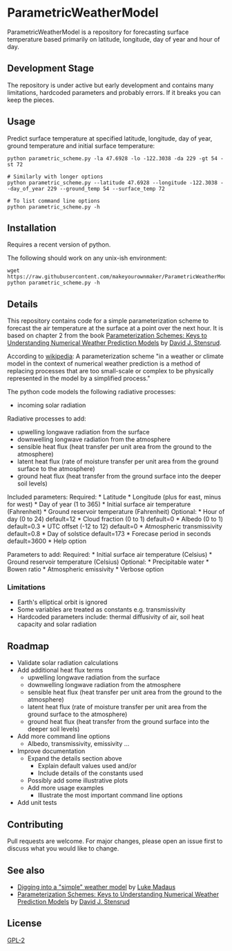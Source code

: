 
# ParametricWeatherModel

ParametricWeatherModel is a repository for forecasting surface temperature 
based primarily on latitude, longitude, day of year and hour of day.


## Development Stage

The repository is under active but early development and contains many 
limitations, hardcoded parameters and probably errors.  If it breaks you can 
keep the pieces.


## Usage

Predict surface temperature at specified latitude, longitude, day of year, 
ground temperature and initial surface temperature:
```
python parametric_scheme.py -la 47.6928 -lo -122.3038 -da 229 -gt 54 -st 72

# Similarly with longer options
python parametric_scheme.py --latitude 47.6928 --longitude -122.3038 --day_of_year 229 --ground_temp 54 --surface_temp 72

# To list command line options
python parametric_scheme.py -h
```


## Installation

Requires a recent version of python.

The following should work on any unix-ish environment:
```
wget https://raw.githubusercontent.com/makeyourownmaker/ParametricWeatherModel/master/parametric_scheme.py
python parametric_scheme.py -h
```


## Details

This repository contains code for a simple parameterization scheme to 
forecast the air temperature at the surface at a point over the next hour.
It is based on chapter 2 from the book 
[Parameterization Schemes: Keys to Understanding Numerical Weather Prediction Models](https://www.cambridge.org/core/books/parameterization-schemes/C7C8EC8901957314433BE7C8BC36F16D#fndtn-information) 
by [David J. Stensrud](http://www.met.psu.edu/people/djs78).

According to [wikipedia](https://en.wikipedia.org/wiki/Parametrization_(atmospheric_modeling)):
A parameterization scheme "in a weather or climate model in the context of 
numerical weather prediction is a method of replacing processes that are too 
small-scale or complex to be physically represented in the model by a 
simplified process."

The python code models the following radiative processes:
  * incoming solar radiation

Radiative processes to add:
  * upwelling longwave radiation from the surface
  * downwelling longwave radiation from the atmosphere
  * sensible heat flux (heat transfer per unit area from the ground to the atmosphere)
  * latent heat flux (rate of moisture transfer per unit area from the ground surface to the atmosphere)
  * ground heat flux (heat transfer from the ground surface into the deeper soil levels)

Included parameters:
  Required:
    * Latitude
    * Longitude (plus for east, minus for west)
    * Day of year (1 to 365)
    * Initial surface air temperature (Fahrenheit)
    * Ground reservoir temperature (Fahrenheit)
  Optional:
    * Hour of day (0 to 24) default=12
    * Cloud fraction (0 to 1) default=0
    * Albedo (0 to 1) default=0.3
    * UTC offset (-12 to 12) default=0
    * Atmospheric transmissivity default=0.8
    * Day of solstice default=173
    * Forecase period in seconds default=3600
    * Help option
    
Parameters to add:
  Required:
    * Initial surface air temperature (Celsius)
    * Ground reservoir temperature (Celsius)
  Optional:
    * Precipitable water
    * Bowen ratio
    * Atmospheric emissivity 
    * Verbose option


### Limitations

  * Earth's elliptical orbit is ignored
  * Some variables are treated as constants e.g. transmissivity
  * Hardcoded parameters include: thermal diffusivity of air, soil heat capacity and solar radiation


## Roadmap

* Validate solar radiation calculations
* Add additional heat flux terms
  * upwelling longwave radiation from the surface
  * downwelling longwave radiation from the atmosphere
  * sensible heat flux (heat transfer per unit area from the ground to the atmosphere)
  * latent heat flux (rate of moisture transfer per unit area from the ground surface to the atmosphere)
  * ground heat flux (heat transfer from the ground surface into the deeper soil levels)
* Add more command line options
  * Albedo, transmissivity, emissivity ...
* Improve documentation
  * Expand the details section above
    * Explain default values used and/or
    * Include details of the constants used
  * Possibly add some illustrative plots
  * Add more usage examples
    * Illustrate the most important command line options
* Add unit tests


## Contributing

Pull requests are welcome.  For major changes, please open an issue first to discuss what you would like to change.


## See also

* [Digging into a "simple" weather model](http://lukemweather.blogspot.com/2011/08/digging-into-simple-weather-model.html) 
  by [Luke Madaus](http://midlatitude.com/lukemadaus/)
* [Parameterization Schemes: Keys to Understanding Numerical Weather Prediction Models](https://www.cambridge.org/core/books/parameterization-schemes/C7C8EC8901957314433BE7C8BC36F16D#fndtn-information) 
  by [David J. Stensrud](http://www.met.psu.edu/people/djs78)


## License
[GPL-2](https://www.gnu.org/licenses/old-licenses/gpl-2.0.en.html)

